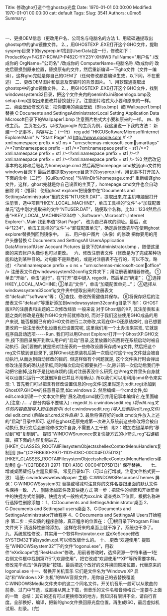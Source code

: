 Title: 修改gho打造个性ghostxp光盘
Date: 1970-01-01 00:00:00
Modified: 1970-01-01 00:00:00
cat: default
Tags: 
Slug: 3541
Authors: u0mo5 
Summary: 

   

一、更换OEM信息（更改用户名、公司名与电脑名的方法 1、用软碟通提取出ghostxp中的gho镜像文件。 2、，用GHOSTEXP .EXE打开这个GHO文件，提取sysprep目录下的sysprep.inf找到[UserData]这一行，修改如下： ProductKey=F4297-RCWJP-P482C-YY23Y-XH8W3 FullName="用户名" /改成你的 OrgName="公司名" /改成你的 ComputerName=电脑名称 /改成你的 改完后替换到原来位置，替换原有的文件，然后重新编译一下gho文件（文件－编译），这样gho完就是你自己的OEM了（任何修改都要编译生效，以下同，不在重述） 二、更改OEM图片和信息及安装时的背景图片。 1、用软碟通提取出ghostxp中的gho镜像文件。 2、，用GHOSTEXP .EXE打开这个GHO文件，找到windowssystem32目录，把这个文件夹内的oeminfo.ini和oemlogo.bmp及setup.bmp提取出来更改并替换就行了。注意图片格式大小要和原来的一样。 三、桌面壁纸修改方法：把你要用的桌面壁纸（Bliss.bmp〕或[Wallpaper1.bmp]替换 C:Documents and SettingsAdministratorLocal Setting Application Data Microsoft目录下的Wallpaper1.bmp 注意图片格式大小要和原来的一样。 四、修改主页。 主页怎么改，以改为google 的主页为例，我这里说一下我的方法： 新建一个记事本，内容写上：（一行） reg add "HKCUSoftwareMicrosoftInternet ExplorerMain" /v "Start Page" /d http://www.google.com /f &lt;?xml:namespace prefix = st1 ns = "urn:schemas-microsoft-com:office:smarttags" /&gt;&lt;?xml:namespace prefix = st1 /&gt;&lt;?xml:namespace prefix = st1 /&gt;&lt;?xml:namespace prefix = st1 /&gt;&lt;?xml:namespace prefix = st1 /&gt;&lt;?xml:namespace prefix = st1 /&gt;&lt;?xml:namespace prefix = st1 /&gt; %0 然后改记事本的名称和后缀名为homepage.cmd 然后再把homepage.cmd放到gho文件的windows目录下 最后还要提取sysprep目录下的sysprep.inf，用记事本打开加入下面的命令（二行） [GuiRunOnce] "%WinDir%homepage.cmd" 重新编译gho文件，这样，ghost完就是你自己设置的主页了，homepage.cmd文件也会自动删除 附：（推荐）
使用ghost explorer把镜像中在“Documents and SettingsAdministrator”里的文件“NTUSER.DAT”，提取出来,在主机电脑里打开注册表，选中项目“HKEY_LOCAL_MACHINE”，单击工具栏的“文件”→“加载配置单元”选中刚才提取来的文件“NTUSER.DAT”，随便取个名称，比如：1234然后点击“HKEY_LOCAL_MACHINE1234中 ＼Software＼Microsoft＼Internet Explorer＼Main 找到串值“Start Page”， 改为自己喜欢的网址。最后，点中“1234”，单击工具栏的“文件”→“卸载配置单元”，确定后修改完毕在使用ghost explorer替换到回到镜像中。
  五、用户帐户图片（头像）的修改 把你要用的用户头像替换 C:Documents and SettingsAll UsersApplication DataMicrosoftUser Account Pictures 目录下的Administrator.bmp ，随便这里面的来宾帐户头像你也可以更改。   六、修改注册表文件（修改是为了完成某种功能和达到某种目的。对电脑不是熟悉的，或是对注册表不在行的，可以不改，略过）&lt;?xml:namespace prefix = o ns = "urn:schemas-microsoft-com:office:office" /&gt; 注册表文件在windowssystem32config文件夹下；用注册表编辑器修改。 ①单击“开始”，单击“运行”，在“打开”框中键入 regedit，然后单击“确定”； ②选择HKEY_LOCAL_MACHINE; ③单击“文件”，单击“加载配置单元...”； ④选择从windowssystem32config文件夹中提取出来的注册表文件“default”“software”等； ⑤查找、修改所需键值并保存。 ⑥将保存好后的注册表文件“default”等重新添加到windowssystem32config目录下 附1：GHOST版XP的注册表和主题的二次修改经验 一般来说 对于Ghost版的XP, 其注册表和主题之类的修改是在制作GHO文件前就修改的, 而对于我们这些使用GHO成品的用户来说, 能否根据已有的GHO文件进行二次修改,实现在GHO还原结束时, 自已想要更改的一些注册表优化设置也已设置完呢, 这里我们用一个土办法来实现, 它就是程序自启动选项-----Run. 我们可以用Ghost Explorer打开一个GhostXP.GHO文件,按下图目录展开到默认用户的"启动"目录,这里放置的东西将在系统启动时被自动执行. 我们要做的就是把对注册表的一些修改设置保存成reg文件, 然后把这个reg文件放到该目录下, 这样Ghost还原装机后第一次启动时这个reg文件就会被自动执行,从而达到自动修改的目的. 但这样做有个问题就是, 这个文件执行时会弹出修改注册表的确认提示框,同时每次启动它都要执行一次,除非第一次启动后我们手动把它删掉,这样子是比较麻烦的(我对注册表没什么研究,也许reg文件里头自身就可以设置只运行一次就删掉自已并且不用确认). 所以我们可以用利用cmd命令来实现: 1. 首先我们可以把含有修改设置信息的reg文件(这里假定为:edit.reg)添加到GhostXP.GHO中的任意目录里,如c:windows 2. 然后编缉一个cmd文件,如edit.cmd(新建一个文本文件把扩展名改成cmd就行)并用记事本编缉它,在里面输入(注意: /*.....*/ 部分内容不要输入) : regedit /s c:windowsedit.reg /*将edit.reg文件的内容直接导入到注册表中*/ del c:windowsedit.reg /*导入后删除edit.reg文件*/ del edit.cmd /*删除edit.cmd文件自身*/ 3. 最后将保存好的edit.cmd文件放入上述的"启动"目录中即可. 这样在ghost还原完成第一次进入系统前这些修改将会被自动执行,执行完后会删除修改文件自身,不需要人工干预   附2：增加右键菜单的“移动到”和“复制到”。 提取“WINDOWSrunonce恢复快捷方式的小箭头.reg”右键编辑，把下面的内容复制进去， [HKEY_CLASSES_ROOTAllFilesystemObjectsshellexContextMenuHandlers复制到] @="{C2FBB630-2971-11D1-A18C-00C04FD75D13}" [HKEY_CLASSES_ROOTAllFilesystemObjectsshellexContextMenuHandlers移动到] @="{C2FBB631-2971-11D1-A18C-00C04FD75D13}" 保存替换。     七、增减桌面壁纸与主题及屏保。 常见目录如下:（可以自行增减，注意文件格式要一致） 墙纸: c:windowswebwallpaper 主题: C:WINDOWSResourcesThemes 屏保：C:WINDOWSsystem32 替换或增减时注意你的文件名要跟里面的默认文件名保持一致.   八．删除添加软件及其快捷方式 第一步：把软件的桌面和开始菜单中的快捷方式给删除。快捷方式一般格式为xxx.lnk 请查找以下位置，根据名称进行选择性删除添加： 1、C:Documents and SettingsAdministrator桌面 2、C:Documents and Settingsall users桌面 3、C:Documents and SettingsAdministrator开始程序 4、C:Documents and SettingsAll Users开始程序 第二步：把实质的程序删除，真正程序的位置在： ①根目录下Program Files文件夹下 请选择性删除添加。 这样在将来的桌面上就干净了，系统也干净了。 九、系统属性修改，其实用一个软件Restorator.exe 或eXeScope修改SYSTEM32下的sysdm.cpl.可以修改版什么的。 十、.更改“欢迎使用”. 提取在“WINDOWSsystem32”下的文件“logonui.exe”，用软件“eXeScope”或”ResHacker“修改。用前者修改时，选择资源—字符串通一1在右侧文件框中找到第7行“7,欢迎使用”，把它改成“欢迎使用**XP”等所需要字样。修改完毕点击“保存更新”按钮。最后把这个改好的文件换回原来位置，代替原来的logonui.exe 十一、‍替换开关机音乐 它们是文件名为“Windows XP 启动”和“Windows XP 关机”的WAV音频文件，用你自己的去替换覆盖C:WINDOWSMedia文件夹中的这二个同名文件，开关机音乐一般可以从歌曲的前奏、过门中节选，或直接从网上下载，但音乐的文件名和音频格式一定要与上面的一致   总结：其它的还有可以更换修改的地方，我知识有限讲不全，请自行百度。全部换好，编译，把新的gho文件换回原光盘位置，再生成ISO，最后虚拟机试用、刻录。（完）
 
